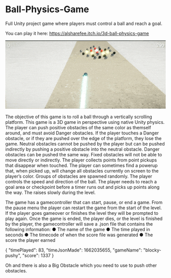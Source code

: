 # Ball-Physics-Game
Full Unity project game where players must control a ball and reach a goal.

You can play it here: https://alsharefee.itch.io/3d-ball-physics-game

![Gameplay Gif](https://github.com/alsharefee/Ball-Physics-Game/blob/main/Assets/ReadMe/Ball%20Physics%20Gameplay%20Gif%202.gif)

The objective of this game is to roll a ball through a vertically scrolling platform. This game is a 3D game in perspective using native Unity physics. The player can push positive obstacles of the same color as themself around, and must avoid Danger obstacles. If the player touches a Danger obstacle, or if they are pushed over the edge of the platform, they lose the game. Neutral obstacles cannot be pushed by the player but can be pushed indirectly by pushing a positive obstacle into the neutral obstacle. Danger obstacles can be pushed the same way. Fixed obstacles will not be able to move directly or indirectly. The player collects points from point pickups that disappear when touched. The player can sometimes find a powerup that, when picked up, will change all obstacles currently on screen to the player’s color.
Groups of obstacles are spawned randomly. The player controls the speed and direction of the ball. The player needs to reach a goal area or checkpoint before a timer runs out and picks up points along the way. The raises slowly during the level.

The game has a gamecontroller that can start, pause, or end a game. From the pause menu the player can restart the game from the start of the level. If the player goes gameover or finishes the level they will be prompted to play again. Once the game is ended, the player dies, or the level is finished by the player, the gamecontroller will save a .json file that contains the following information:
● The name of the game
● The time played in seconds
● The timecode of when the score file was generated
● The score the player earned

{
"timePlayed": 83,
"timeJsonMade": 1662035655,
"gameName": "blocky-pushy",
"score": 1337
}

Oh and there is also a Big Obstacle which you need to use to push other obstacles.
